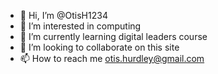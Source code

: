 - 👋 Hi, I’m @OtisH1234
- 👀 I’m interested in computing
- 🌱 I’m currently learning digital leaders course
- 💞️ I’m looking to collaborate on this site
- 📫 How to reach me otis.hurdley@gmail.com

<!---
OtisH1234/OtisH1234 is a ✨ special ✨ repository because its `README.md` (this file) appears on your GitHub profile.
->
